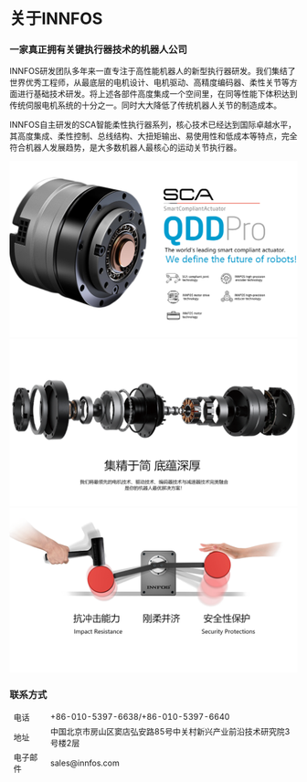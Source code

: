 # 关于INNFOS


### 一家真正拥有关键执行器技术的机器人公司


INNFOS研发团队多年来一直专注于高性能机器人的新型执行器研发。我们集结了世界优秀工程师，从最底层的电机设计、电机驱动、高精度编码器、柔性关节等方面进行基础技术研发。将上述各部件高度集成一个空间里，在同等性能下体积达到传统伺服电机系统的十分之一。同时大大降低了传统机器人关节的制造成本。

INNFOS自主研发的SCA智能柔性执行器系列，核心技术已经达到国际卓越水平，其高度集成、柔性控制、总线结构、大扭矩输出、易使用性和低成本等特点，完全符合机器人发展趋势，是大多数机器人最核心的运动关节执行器。

<img src="../img/About 1.png" >


<img src="../img/About 02.png">


<img src="../img/About 03.png">


### 联系方式

<table><thead><tr style="background:PaleTurquoise">
 <tr><td>电话</td><td>+86-010-5397-6638/+86-010-5397-6640</td></tr>
 <tr><td>地址</td><td>中国北京市房山区窦店弘安路85号中关村新兴产业前沿技术研究院3号楼2层</td></tr>
 <tr><td>电子邮件</td><td>sales@innfos.com</td></tr>
</tbody></table>
